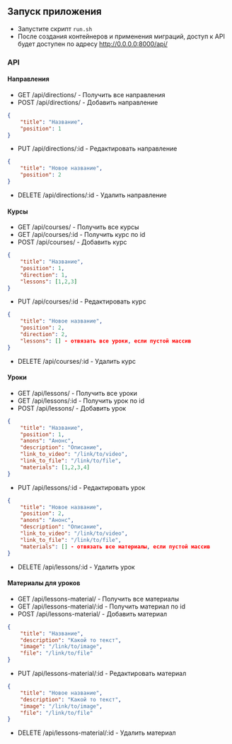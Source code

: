 ## Запуск приложения

- Запустите скрипт `run.sh`
- После создания контейнеров и применения миграций,
  доступ к API будет доступен по адресу http://0.0.0.0:8000/api/
  
### API

#### Направления

- GET /api/directions/ - Получить все направления
- POST /api/directions/ - Добавить направление

```json
{
    "title": "Название",
    "position": 1 
}
```
- PUT /api/directions/:id - Редактировать направление

```json
{
    "title": "Новое название",
    "position": 2 
}
```

- DELETE /api/directions/:id - Удалить направление

#### Курсы

- GET /api/courses/ - Получить все курсы
- GET /api/courses/:id - Получить курс по id
- POST /api/courses/ - Добавить курс

```json
{
    "title": "Название",
    "position": 1,
    "direction": 1,
    "lessons": [1,2,3]
}
```

- PUT /api/courses/:id - Редактировать курс

```json
{
    "title": "Новое название",
    "position": 2,
    "direction": 2,
    "lessons": [] - отвязать все уроки, если пустой массив
}
```

- DELETE /api/courses/:id - Удалить курс

#### Уроки

- GET /api/lessons/ - Получить все уроки
- GET /api/lessons/:id - Получить урок по id 
- POST /api/lessons/ - Добавить урок

```json
{
    "title": "Название",
    "position": 1,
    "anons": "Анонс",
    "description": "Описание",
    "link_to_video": "/link/to/video",
    "link_to_file": "/link/to/file",
    "materials": [1,2,3,4]
}
```

- PUT /api/lessons/:id - Редактировать урок

```json
{
    "title": "Новое название",
    "position": 2,
    "anons": "Анонс",
    "description": "Описание",
    "link_to_video": "/link/to/video",
    "link_to_file": "/link/to/file",
    "materials": [] - отвязать все материалы, если пустой массив
}
```
- DELETE /api/lessons/:id - Удалить урок

#### Материалы для уроков

- GET /api/lessons-material/ - Получить все материалы
- GET /api/lessons-material/:id - Получить материал по id 
- POST /api/lessons-material/ - Добавить материал

```json
{
    "title": "Название",
    "description": "Какой то текст",
    "image": "/link/to/image",
    "file": "/link/to/file"
}
```

- PUT /api/lessons-material/:id - Редактировать материал

```json
{
    "title": "Новое название",
    "description": "Какой то текст",
    "image": "/link/to/image",
    "file": "/link/to/file"
}
```

- DELETE /api/lessons-material/:id - Удалить материал
